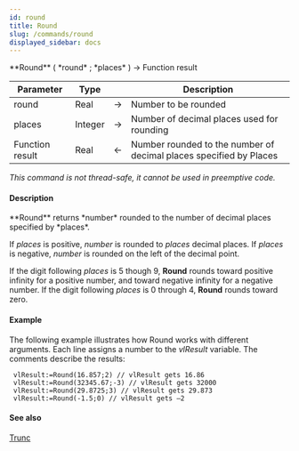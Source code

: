 ```yaml
---
id: round
title: Round
slug: /commands/round
displayed_sidebar: docs
---
```


<!--REF #_command_.Round.Syntax-->**Round** ( *round* ; *places* ) -> Function result<!-- END REF-->
<!--REF #_command_.Round.Params-->
| Parameter | Type |  | Description |
| --- | --- | --- | --- |
| round | Real | &#8594;  | Number to be rounded |
| places | Integer | &#8594;  | Number of decimal places used for rounding |
| Function result | Real | &#8592; | Number rounded to the number of decimal places specified by Places |

<!-- END REF-->

*This command is not thread-safe, it cannot be used in preemptive code.*


#### Description 

<!--REF #_command_.Round.Summary-->**Round** returns *number* rounded to the number of decimal places specified by *places*.<!-- END REF-->

If *places* is positive, *number* is rounded to *places* decimal places. If *places* is negative, *number* is rounded on the left of the decimal point.

If the digit following *places* is 5 though 9, **Round** rounds toward positive infinity for a positive number, and toward negative infinity for a negative number. If the digit following *places* is 0 through 4, **Round** rounds toward zero.

#### Example 

The following example illustrates how Round works with different arguments. Each line assigns a number to the *vlResult* variable. The comments describe the results:

```4d
 vlResult:=Round(16.857;2) // vlResult gets 16.86
 vlResult:=Round(32345.67;-3) // vlResult gets 32000
 vlResult:=Round(29.8725;3) // vlResult gets 29.873
 vlResult:=Round(-1.5;0) // vlResult gets –2
```

#### See also 

[Trunc](trunc.md)  